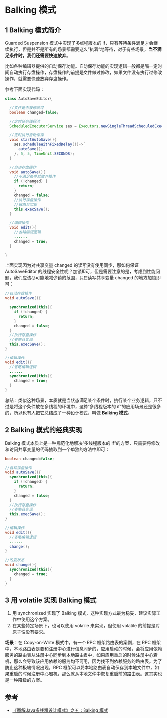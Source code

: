 # Balking 模式

## 1 Balking 模式简介

Guarded Suspension 模式中实现了多线程版本的 if，只有等待条件满足才会继续执行，但是并不是所有的场景都需要这么“执着”地等待，对于有些场景，**当不满足条件时，我们还需要快速放弃**。

比如各种编辑器提供的自动保存功能。自动保存功能的实现逻辑一般都是隔一定时间自动执行存盘操作，存盘操作的前提是文件做过修改，如果文件没有执行过修改操作，就需要快速放弃存盘操作。

参考下面实现代码：

```java
class AutoSaveEditor{

  //文件是否被修改过
  boolean changed=false;

  //定时任务线程池
  ScheduledExecutorService ses = Executors.newSingleThreadScheduledExecutor();

  //定时执行自动保存
  void startAutoSave(){
    ses.scheduleWithFixedDelay(()->{
      autoSave();
    }, 5, 5, TimeUnit.SECONDS);  
  }

  //自动存盘操作
  void autoSave(){
    //不满足条件就放弃操作
    if (!changed) {
      return;
    }
    changed = false;
    //执行存盘操作
    //省略且实现
    this.execSave();
  }

  //编辑操作
  void edit(){
    //省略编辑逻辑
    ......
    changed = true;
  }

}
```

上面实现因为对共享变量 changed 的读写没有使用同步，那如何保证 AutoSaveEditor 的线程安全性呢？加锁即可，但是需要注意的是，考虑到性能问题，我们应该尽可能地减少锁的范围，只在读写共享变量 changed 的地方加锁即可：

```java
//自动存盘操作
void autoSave(){

  synchronized(this){
    if (!changed) {
      return;
    }
    changed = false;
  }
  //执行存盘操作
  //省略且实现
  this.execSave();
}

//编辑操作
void edit(){
  //省略编辑逻辑
  ......
  synchronized(this){
    changed = true;
  }
}  
```

总结：类似这种场景，本质就是当状态满足某个条件时，执行某个业务逻辑，只不过是将这个条件放在多线程的环境中，这种“多线程版本的 if”的应用场景还是很多的，所以也有人把它总结成了一种设计模式，叫做 **Balking 模式**。

## 2 Balking 模式的经典实现

Balking 模式本质上是一种规范化地解决“多线程版本的 if”的方案，只需要将修改和访问共享变量的代码抽取到一个单独的方法中即可：

```java
boolean changed=false;

//自动存盘操作
void autoSave(){
  synchronized(this){
    if (!changed) {
      return;
    }
    changed = false;
  }
  //执行存盘操作
  //省略且实现
  this.execSave();
}

//编辑操作
void edit(){
  //省略编辑逻辑
  ......
  change();
}

//改变状态
void change(){
  synchronized(this){
    changed = true;
  }
}
```

## 3 用 volatile 实现 Balking 模式

1. 用 synchronized 实现了 Balking 模式，这种实现方式最为稳妥，建议实际工作中使用这个方案。
2. 在某些特定场景下，也可以使用 volatile 来实现，但使用 volatile 的前提是对原子性没有要求。

**场景**：在 Copy-on-Write 模式中，有一个 RPC 框架路由表的案例，在 RPC 框架中，本地路由表是要和注册中心进行信息同步的，应用启动的时候，会将应用依赖服务的路由表从注册中心同步到本地路由表中，如果应用重启的时候注册中心宕机，那么会导致该应用依赖的服务均不可用，因为找不到依赖服务的路由表。为了防止这种极端情况出现，RPC 框架可以将本地路由表自动保存到本地文件中，如果重启的时候注册中心宕机，那么就从本地文件中恢复重启前的路由表。这其实也是一种降级的方案。

## 参考

- [《图解Java多线程设计模式》之五：Balking 模式](https://www.cnblogs.com/inspred/p/9385897.html)
